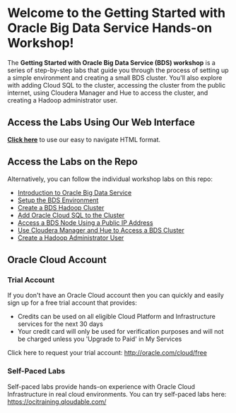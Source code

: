 # Welcome to the Getting Started with Oracle Big Data Service Hands-on Workshop!

The **Getting Started with Oracle Big Data Service (BDS) workshop** is a series of step-by-step labs that guide you through the process of setting up a simple environment and creating a small BDS cluster. You'll also explore with adding Cloud SQL to the cluster, accessing the cluster from the public internet, using Cloudera Manager and Hue to access the cluster, and creating a Hadoop administrator user.

## Access the Labs Using Our Web Interface


**[Click here](https://oracle.github.io/learning-library/data-management-library/big-data/bds/bds-quickstart-workshop)** to use our easy to navigate HTML format.


## Access the Labs on the Repo

Alternatively, you can follow the individual workshop labs on this repo:

- [Introduction to Oracle Big Data Service](../bds-quickstart-workshop/intro.md)
- [Setup the BDS Environment](../bds-getting-started/bds-getting-started.md)
- [Create a BDS Hadoop Cluster](../bds-create-cluster/bds-create-cluster.md)
- [Add Oracle Cloud SQL to the Cluster](../bds-add-cloud-sql/bds-add-cloud-sql.md)
- [Access a BDS Node Using a Public IP Address](../bds-access-utility-node/bds-access-utility-node.md)
- [Use Cloudera Manager and Hue to Access a BDS Cluster](../bds-use-cm-hue-access-cluster/bds-use-cm-hue-access-cluster.md)
- [Create a Hadoop Administrator User](../bds-create-hadoop-user/bds-create-hadoop-user.md)


<!-- Keep this content -->
## Oracle Cloud Account

### Trial Account
If you don't have an Oracle Cloud account then you can quickly and easily sign up for a free trial account that provides:
- Credits can be used on all eligible Cloud Platform and Infrastructure services for the next 30 days
- Your credit card will only be used for verification purposes and will not be charged unless you 'Upgrade to Paid' in My Services

Click here to request your trial account: http://oracle.com/cloud/free

### Self-Paced Labs
Self-paced labs provide hands-on experience with Oracle Cloud Infrastructure in real cloud environments. You can try self-paced labs here: https://ocitraining.qloudable.com/
